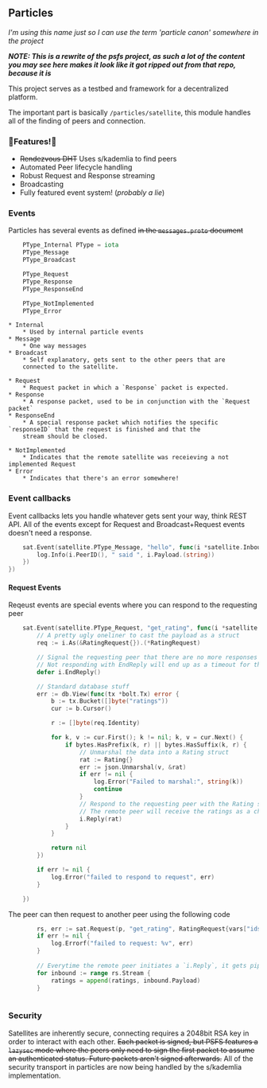 ## Particles
*I'm using this name just so I can use the term 'particle canon' somewhere in the project*

***NOTE: This is a rewrite of the psfs project, as such a lot of the content you may see here
makes it look like it got ripped out from that repo, because it is***

This project serves as a testbed and framework for a decentralized platform.

The important part is basically `/particles/satellite`, this module handles all of the finding of peers and connection.

### 🌟Features!🌟
* ~~Rendezvous DHT~~ Uses s/kademlia to find peers
* Automated Peer lifecycle handling
* Robust Request and Response streaming
* Broadcasting
* Fully featured event system! (*probably a lie*)


### Events
Particles has several events as defined ~~in the `messages.proto`
document~~
```go
	PType_Internal PType = iota
	PType_Message
	PType_Broadcast

	PType_Request
	PType_Response
	PType_ResponseEnd

	PType_NotImplemented
	PType_Error
```
```
* Internal
    * Used by internal particle events
* Message
    * One way messages
* Broadcast
    * Self explanatory, gets sent to the other peers that are 
    connected to the satellite.

* Request
    * Request packet in which a `Response` packet is expected.
* Response
    * A response packet, used to be in conjunction with the `Request packet`
* ResponseEnd
    * A special response packet which notifies the specific `responseID` that the request is finished and that the
    stream should be closed.

* NotImplemented
    * Indicates that the remote satellite was receieving a not implemented Request
* Error
    * Indicates that there's an error somewhere! 
```

### Event callbacks
Event callbacks lets you handle whatever gets sent your way, think REST API.
All of the events except for Request and Broadcast+Request events doesn't need a response.
```go
	sat.Event(satellite.PType_Message, "hello", func(i *satellite.Inbound) {
		log.Info(i.PeerID(), " said ", i.Payload.(string))
	})
})
```
#### Request Events
Reqeust events are special events where you can respond to the requesting peer
```go
	sat.Event(satellite.PType_Request, "get_rating", func(i *satellite.Inbound) {
		// A pretty ugly oneliner to cast the payload as a struct
		req := i.As(&RatingRequest{}).(*RatingRequest)

		// Signal the requesting peer that there are no more responses left
		// Not responding with EndReply will end up as a timeout for the other peer
		defer i.EndReply()

		// Standard database stuff
		err := db.View(func(tx *bolt.Tx) error {
			b := tx.Bucket([]byte("ratings"))
			cur := b.Cursor()

			r := []byte(req.Identity)

			for k, v := cur.First(); k != nil; k, v = cur.Next() {
				if bytes.HasPrefix(k, r) || bytes.HasSuffix(k, r) {
					// Unmarshal the data into a Rating struct
					rat := Rating{}
					err := json.Unmarshal(v, &rat)
					if err != nil {
						log.Error("Failed to marshal:", string(k))
						continue
					}
					// Respond to the requesting peer with the Rating struct
					// The remote peer will receive the ratings as a channel stream
					i.Reply(rat)
				}
			}

			return nil
		})

		if err != nil {
			log.Error("failed to respond to request", err)
		}

	})
```

The peer can then request to another peer using the following code
```go
        rs, err := sat.Request(p, "get_rating", RatingRequest{vars["ids"]})
        if err != nil {
            log.Errorf("failed to request: %v", err)
        }
        
        // Everytime the remote peer initiates a `i.Reply`, it gets piped to this channel
        for inbound := range rs.Stream {
            ratings = append(ratings, inbound.Payload)
        }
    
```

### Security
Satellites are inherently secure, connecting requires a 2048bit RSA key in order to interact with each other.
~~Each packet is signed, but PSFS features a `lazysec` mode where the peers only need to sign the first packet to assume
an authenticated status. Future packets aren't signed afterwards.~~
All of the security transport in particles are now being handled by the s/kademlia implementation.
